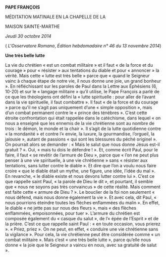 **PAPE FRANÇOIS**

MÉDITATION MATINALE EN LA CHAPELLE DE LA

MAISON SAINTE-MARTHE

*Jeudi 30 octobre 2014*

( *L'Osservatore Romano*, *Édition hebdomadaire n° 46 du 13 novembre 2014*)

**Une très belle lutte**

La vie du chrétien « est un combat militaire » et il faut « de la force et du courage » pour « résister » aux tentations du diable et pour « annoncer » la vérité. Mais cette « lutte est très belle » parce que « quand le Seigneur vainc à chaque étape de notre vie, il nous donne une joie, un grand bonheur ». En réfléchissant sur les paroles de Paul dans la Lettre aux Éphésiens (6, 10-20) et sur le « langage militaire » qu’il utilise, le Pape François a parlé de ce que les théologiens ont défini la « lutte spirituelle : pour aller de l’avant dans la vie spirituelle, il faut combattre ». Il faut « de la force et du courage » parce qu’il ne s’agit pas uniquement d’une « simple opposition », mais d’un combat permanent contre le « prince des ténèbres ». C’est cette étroite confrontation qui était rappelée dans le catéchisme, dans lequel « on nous a enseigné que les ennemis de la vie chrétienne sont au nombre de trois : le démon, le monde et la chair ». Il s’agit de la lutte quotidienne contre « la mondanité » et contre l’« envie, la luxure, la gourmandise, l’orgueil, la jalousie », autant de passions « qui sont les blessures du péché originel ». On pourrait alors se demander : « Mais le salut que nous donne Jésus est-il gratuit ? ». Oui, « mais tu dois le défendre ! ». Et, comme écrit Paul, pour le faire, il faut « se revêtir de l’armure de Dieu », parce que « l’on ne peut plus penser à une vie spirituelle, à une vie chrétienne » sans « résister aux tentations, sans lutter contre le diable ». Et dire que l’on a voulu nous faire croire « que le diable était un mythe, une figure, une idée, l’idée du mal ». En revanche, « le diable existe et nous devons lutter contre lui ». C’est ce que rappelle saint Paul, « la parole de Dieu le dit », et pourtant, il semble que « nous ne soyons pas très convaincus » de cette réalité. Mais comment est faite cette « armure de Dieu ? ». Le bouclier de la foi non seulement « nous défend, mais nous donne également la vie ». Et avec cela, dit Paul, « nous pourrions éteindre toutes les flèches enflammées du malin ». En effet, le diable « ne jette pas sur nous des fleurs », mais « des flèches enflammées, empoisonnées, pour tuer ». L’armure du chrétien est composée également du « casque du salut », de l’« épée de l’Esprit » et de la prière. C’est ce que rappelle saint Paul : « en toute occasion, vous prierez ». « Priez, priez ». On ne peut, en effet, « conduire une vie chrétienne sans la vigilance ». Pour cela, la vie chrétienne peut être considérée comme « un combat militaire ». Mais c’est « une très belle lutte », parce qu’elle nous donne « la joie que le Seigneur a vaincu en nous, avec sa gratuité de salut ».